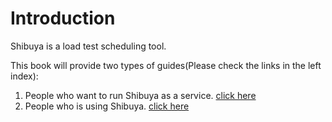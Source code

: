 # Introduction

Shibuya is a load test scheduling tool.

This book will provide two types of guides(Please check the links in the left index):

1. People who want to run Shibuya as a service. [click here](ops/ops_intro.md)
2. People who is using Shibuya. [click here](user/user_guide_intro.md)

